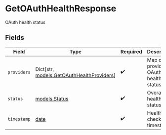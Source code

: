 # GetOAuthHealthResponse

OAuth health status


## Fields

| Field                                                                             | Type                                                                              | Required                                                                          | Description                                                                       | Example                                                                           |
| --------------------------------------------------------------------------------- | --------------------------------------------------------------------------------- | --------------------------------------------------------------------------------- | --------------------------------------------------------------------------------- | --------------------------------------------------------------------------------- |
| `providers`                                                                       | Dict[str, [models.GetOAuthHealthProviders](../models/getoauthhealthproviders.md)] | :heavy_check_mark:                                                                | Map of provider OAuth health status                                               |                                                                                   |
| `status`                                                                          | [models.Status](../models/status.md)                                              | :heavy_check_mark:                                                                | Overall health status                                                             | healthy                                                                           |
| `timestamp`                                                                       | [date](https://docs.python.org/3/library/datetime.html#date-objects)              | :heavy_check_mark:                                                                | Health check timestamp                                                            |                                                                                   |